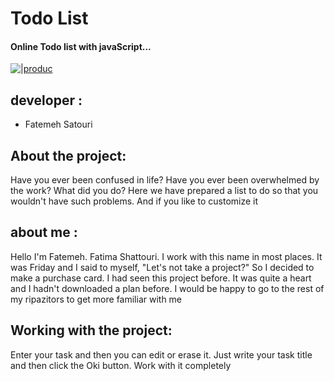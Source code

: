 # Todo List


#### Online Todo list with javaScript...


[![|produc](https://imageio.forbes.com/specials-images/dam/imageserve/1092571024/960x0.jpg?height=474&width=711&fit=bounds)](https://github.com/Tboumpsh/Personal_Site#personal_site)


## developer :

- Fatemeh Satouri



## About the project:
Have you ever been confused in life? Have you ever been overwhelmed by the work? What did you do?
Here we have prepared a list to do so that you wouldn't have such problems. And if you like to customize it

## about me :
Hello
I'm Fatemeh.
Fatima Shattouri.
I work with this name in most places. It was Friday and I said to myself, "Let's not take a project?"
So I decided to make a purchase card.
I had seen this project before. It was quite a heart and I hadn't downloaded a plan before.
I would be happy to go to the rest of my ripazitors to get more familiar with me


## Working with the project:

Enter your task and then you can edit or erase it.
Just write your task title and then click the Oki button. Work with it completely
